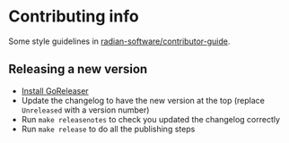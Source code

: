 # Contributing info

Some style guidelines in
[radian-software/contributor-guide](https://github.com/radian-software/contributor-guide).

## Releasing a new version

* [Install GoReleaser](https://goreleaser.com/install/)
* Update the changelog to have the new version at the top (replace
  `Unreleased` with a version number)
* Run `make releasenotes` to check you updated the changelog correctly
* Run `make release` to do all the publishing steps
